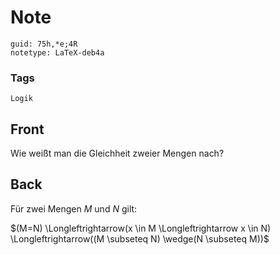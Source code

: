 # Note
```
guid: 75h,*e;4R
notetype: LaTeX-deb4a
```

### Tags
```
Logik
```

## Front
Wie weißt man die Gleichheit zweier Mengen nach?

## Back
Für zwei Mengen $M$ und $N$ gilt:<div>
<div>$(M=N) \Longleftrightarrow(x \in M \Longleftrightarrow x \in N) \Longleftrightarrow((M \subseteq N) \wedge(N \subseteq M))$
</div></div>
